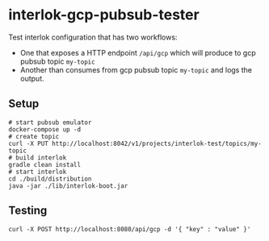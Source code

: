 # interlok-gcp-pubsub-tester

Test interlok configuration that has two workflows:

* One that exposes a HTTP endpoint `/api/gcp` which will produce to gcp pubsub topic `my-topic`
* Another than consumes from gcp pubsub topic `my-topic` and logs the output.

## Setup

```shell
# start pubsub emulator
docker-compose up -d
# create topic
curl -X PUT http://localhost:8042/v1/projects/interlok-test/topics/my-topic
# build interlok
gradle clean install
# start interlok
cd ./build/distribution
java -jar ./lib/interlok-boot.jar
```

## Testing

```shell
curl -X POST http://localhost:8080/api/gcp -d '{ "key" : "value" }'
```
